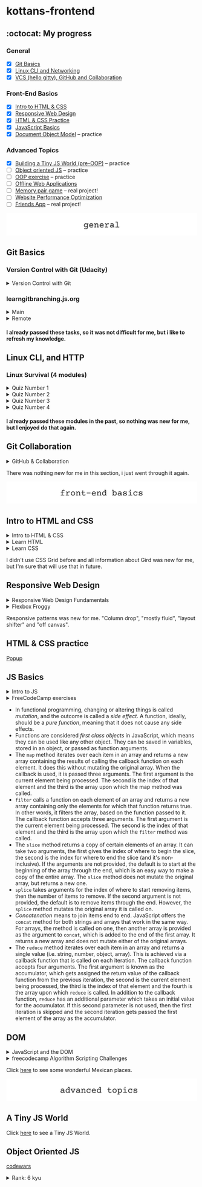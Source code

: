 # kottans-frontend
## :octocat: My progress 
### General
- [x] [Git Basics](https://github.com/kottans/frontend/blob/master/tasks/git-intro.md)<br>
- [x] [Linux CLI and Networking](https://github.com/kottans/frontend/blob/master/tasks/linux-cli-http.md)<br>
- [x] [VCS (hello gitty), GitHub and Collaboration](https://github.com/kottans/frontend/blob/master/tasks/git-collaboration.md)
### Front-End Basics
- [x] [Intro to HTML & CSS](https://github.com/kottans/frontend/blob/master/tasks/html-css-intro.md)<br>
- [x] [Responsive Web Design](https://github.com/kottans/frontend/blob/master/tasks/html-css-responsive.md)<br>
- [x] [HTML & CSS Practice](https://github.com/kottans/frontend/blob/master/tasks/html-css-popup.md)<br>
- [x] [JavaScript Basics](https://github.com/kottans/frontend/blob/master/tasks/js-basics.md)<br>
- [x] [Document Object Model](https://github.com/kottans/frontend/blob/master/tasks/js-dom.md) – practice
### Advanced Topics
- [x] [Building a Tiny JS World (pre-OOP)](https://github.com/kottans/frontend/blob/master/tasks/js-pre-oop.md) – practice<br>
- [ ] [Object oriented JS](https://github.com/kottans/frontend/blob/master/tasks/js-oop.md) – practice<br>
- [ ] [OOP exercise](https://github.com/kottans/frontend/blob/master/tasks/js-post-oop.md) – practice<br>
- [ ] [Offline Web Applications](https://github.com/kottans/frontend/blob/master/tasks/app-design-offline.md)<br>
- [ ] [Memory pair game](https://github.com/kottans/frontend/blob/master/tasks/memory-pair-game.md) – real project!<br>
- [ ] [Website Performance Optimization](https://github.com/kottans/frontend/blob/master/tasks/app-design-performance.md)<br>
- [ ] [Friends App](https://github.com/kottans/frontend/blob/master/tasks/friends-app.md) – real project!<br>

![general](img/general.jpg)

## Git Basics
### Version Control with Git (Udacity)

<details>
<summary>Version Control with Git</summary>
<img src="img/01.png">
</details>

### learngitbranching.js.org

<details>
<summary>Main</summary>
<img src="img/02.png">
</details>

<details>
<summary>Remote</summary>
<img src="img/03.png">
</details>

#### I already passed these tasks, so it was not difficult for me, but i like to refresh my knowledge.

## Linux CLI, and HTTP
### Linux Survival (4 modules)

<details>
<summary>Quiz Number 1</summary>
<img src="task_linux_cli/1.png">
</details>

<details>
<summary>Quiz Number 2</summary>
<img src="task_linux_cli/2.png">
</details>

<details>
<summary>Quiz Number 3</summary>
<img src="task_linux_cli/3.png">
</details>

<details>
<summary>Quiz Number 4</summary>
<img src="task_linux_cli/4.png">
</details>

#### I already passed these modules in the past, so nothing was new for me, but I enjoyed do that again.

## Git Collaboration

<details>
<summary>GitHub & Collaboration</summary>
<img src="task_git_collaboration/1.png">
</details>

There was nothing new for me in this section, i just went through it again.

![front-end](img/feb.jpg)

## Intro to HTML and CSS

<details>
<summary>Intro to HTML & CSS</summary>
<img src="task_html_css_intro/1.png">
</details>

<details>
<summary>Learn HTML</summary>
<img src="task_html_css_intro/html.jpg">
</details>

<details>
<summary>Learn CSS</summary>
<img src="task_html_css_intro/css.jpg">
</details>

I didn't use CSS Grid before and all information about Gird was new for me, but I'm sure that will use that in future.

## Responsive Web Design

<details>
<summary>Responsive Web Design Fundamentals</summary>
<img src="task_responsive_web_design/responsive.jpg">
</details>

<details>
<summary>Flexbox Froggy</summary>
<img src="task_responsive_web_design/froggy.png">
</details>

Responsive patterns was new for me.
"Column drop", "mostly fluid", "layout shifter" and "off canvas".

## HTML & CSS practice

[Popup](https://natashafir.github.io/hooli-style-popup/)

## JS Basics

<details>
<summary>Intro to JS</summary>
<img src="task_js_basics/js.jpg">
</details>

<details>
<summary>FreeCodeCamp exercises</summary>
<img src="task_js_basics/codecamp.png">
</details>

- In functional programming, changing or altering things is called <em>mutation</em>, and the outcome is called a <em>side effect</em>. A function, ideally, should be a <em>pure function</em>, meaning that it does not cause any side effects.
- Functions are considered <em>first class objects</em> in JavaScript, which means they can be used like any other object. They can be saved in variables, stored in an object, or passed as function arguments.
- The `map` method iterates over each item in an array and returns a new array containing the results of calling the callback function on each element. It does this without mutating the original array.
  When the callback is used, it is passed three arguments. The first argument is the current element being processed. The second is the index of that element and the third is the array upon which the map method was called.
- `filter` calls a function on each element of an array and returns a new array containing only the elements for which that function returns true. In other words, it filters the array, based on the function passed to it.
  The callback function accepts three arguments. The first argument is the current element being processed. The second is the index of that element and the third is the array upon which the `filter` method was called.
- The `slice` method returns a copy of certain elements of an array. It can take two arguments, the first gives the index of where to begin the slice, the second is the index for where to end the slice (and it's non-inclusive). If the arguments are not provided, the default is to start at the beginning of the array through the end, which is an easy way to make a copy of the entire array. The `slice` method does not mutate the original array, but returns a new one.
- `splice` takes arguments for the index of where to start removing items, then the number of items to remove. If the second argument is not provided, the default is to remove items through the end. However, the `splice` method mutates the original array it is called on.
- <em>Concatenation</em> means to join items end to end. JavaScript offers the `concat` method for both strings and arrays that work in the same way. For arrays, the method is called on one, then another array is provided as the argument to `concat`, which is added to the end of the first array. It returns a new array and does not mutate either of the original arrays.
- The `reduce` method iterates over each item in an array and returns a single value (i.e. string, number, object, array). This is achieved via a callback function that is called on each iteration.
  The callback function accepts four arguments. The first argument is known as the accumulator, which gets assigned the return value of the callback function from the previous iteration, the second is the current element being processed, the third is the index of that element and the fourth is the array upon which `reduce` is called.
  In addition to the callback function, `reduce` has an additional parameter which takes an initial value for the accumulator. If this second parameter is not used, then the first iteration is skipped and the second iteration gets passed the first element of the array as the accumulator.
 
## DOM

<details>
<summary>JavaScript and the DOM</summary>
<img src="task_js_dom/dom.png">
</details>

<details>
<summary>freecodecamp Algorithm Scripting Challenges</summary>
<img src="task_js_dom/tasks.png">
</details>

Click [here](https://natashafir.github.io/interactive-side-menu) to see some wonderful Mexican places.

![advanced](img/advanced.jpg)

## A Tiny JS World

Click [here](https://natashafir.github.io/a-tiny-JS-world/) to see a Tiny JS World.

## Object Oriented JS

[codewars](https://www.codewars.com/users/natashafir)

<details>
<summary>Rank: 6 kyu</summary>
<img src="task_js_oop/codewars.png">
</details>